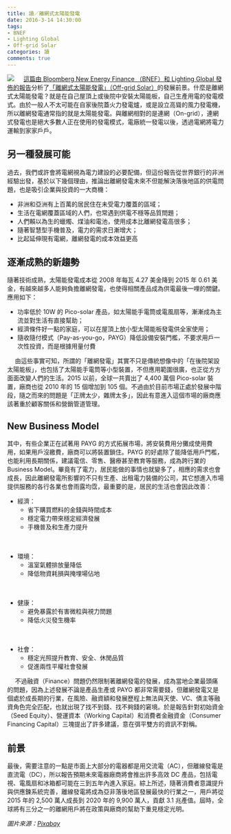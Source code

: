```yaml
---
title: 讀／離網式太陽能發電
date: 2016-3-14 14:30:00
tags: 
- BNEF
- Lighting Global
- Off-grid Solar
categories: 讀
comments: true
---
```

![](cover.jpg)
　
[這篇由 Bloomberg New Energy Finance （BNEF）和 Lighting Global 發佈的報告](http://about.bnef.com/white-papers/off-grid-solar-market-trends-report-2016/)分析了[「離網式太陽能發電」（Off-grid Solar）](https://en.wikipedia.org/wiki/Stand-alone_power_system)的發展前景。什麼是離網式太陽能發電？就是在自己屋頂上或後院中安裝太陽能板，自己生產用電的發電模式。由於一般人不太可能在自家後院蓋火力發電爐，或是設立高聳的風力發電機，所以離網發電通常指的就是太陽能發電。與離網相對的是連網（On-grid），連網式發電也是絕大多數人正在使用的發電模式，電廠統一發電以後，透過電網將電力運輸到家家戶戶。<!--more-->

## 另一種發展可能
過去，我們或許會將電網視為電力建設的必要配備，但這份報告從世界銀行的非洲經驗出發，基於以下幾個理由，推論出離網發電未來不但能解決落後地區的供電問題，也是吸引企業與投資的一大商機：

* 非洲和亞洲有上百萬的居民住在未受電力覆蓋的區域；
* 生活在電網覆蓋區域的人們，也常遇到供電不穩等品質問題；
* 人們賴以為生的蠟燭、煤油和電池，使用成本比離網發電高很多；
* 隨著智慧型手機普及，電力的需求日漸增大；
* 比起延伸現有電網，離網發電的成本效益更高

## 逐漸成熟的新趨勢
隨著技術成熟，太陽能發電成本從 2008 年每瓦 4.27 美金降到 2015 年 0.61 美金，有越來越多人能夠負擔離網發電，也使得相關產品成為供電最後一哩的關鍵。應用如下：
　
* 功率低於 10W 的 Pico-solar 產品，如太陽能手電筒或電風扇等，漸漸成為主流並對生活有直接幫助；
* 經濟條件好一點的家庭，可以在屋頂上放小型太陽能板發電供全家使用；
* 隨收隨付模式（Pay-as-you-go，PAYG）降低設備安裝門檻，不要求用戶一次性投資，而是根據用量付費

　
由這些事實可知，所謂的「離網發電」其實不只是傳統想像中的「在後院架設太陽能板」，也包括了太陽能手電筒等小型裝置，不但應用範圍很廣，也正從方方面面改變人們的生活。2015 以前，全球一共賣出了 4,400 萬個 Pico-solar 裝置，廠商也從 2010 年的 15 個增加到 105 個。不過由於目前市場正處於發展中階段，隨之而來的問題是「正牌太少，雜牌太多」，因此有意進入這個市場的廠商應該著重於顧客關係和營銷管道管理。

## New Business Model
其中，有些企業正在試著用 PAYG 的方式拓展市場，將安裝費用分攤成使用費用，如果用戶沒繳費，廠商可以將裝置鎖住。PAYG 的好處除了能降低用戶門檻，也能利用長期關係，建議電信、零售、醫療甚至教育等服務，成為跨行業的 Business Model。畢竟有了電力，居民能做的事情也就變多了，相應的需求也會成長，因此離網發電所影響的不只有生產、出租電力裝備的公司，其它想進入市場提供服務的各行各業也會雨露均霑，最重要的是，居民的生活也會因此改善：

* 經濟：
  * 省下購買燃料的金錢與時間成本
  * 穩定電力帶來穩定經濟發展
  * 手機普及和生產力提升

　
* 環境：
  * 溫室氣體排放量降低
  * 降低物資耗損與掩埋場佔地

　
* 健康：
  * 避免暴露於有害微粒與視力問題
  * 降低火災發生機率

　
* 社會：
  * 穩定光照提升教育、安全、休閒品質
  * 促進兩性平權社會發展

　
不過融資（Finance）問題仍然限制著離網發電的發展，成為當地企業最頭痛的問題，因為上述發展不論是產品生產或 PAYG 都非常需要錢，但離網發電又是個處於成長期的行業，在風險、融資額和發展歷程上無法與天使、VC、債主等融資角色完全匹配，也就出現了找不到錢、找不夠錢的窘境。於是報告針對初始資金（Seed Equity）、營運資本（Working Capital）和消費者金融資金（Consumer Financing Capital）三塊提出了許多建議，意在弭平雙方的資訊不對稱。

## 前景
最後，需要注意的一點是市面上大部分的電器都是用交流電（AC），但離線發電是直流電（DC），所以報告預期未來電器廠商將會推出許多高效 DC 產品，包括電視、電風扇和冰箱都可能在三到五年內進入家庭。綜上所述，隨著消費者意識提升與供應鍊系統完善，離線發電將成為亞非落後地區發展最快的行業之一，用戶將從 2015 年的 2,500 萬人成長到 2020 年的 9,900 萬人，貢獻 3.1 兆產值。屆時，全球將有三分之一的離網用戶將在政策與廠商的幫助下重見穩定光明。

*圖片來源：[Pixabay](https://pixabay.com/)*
